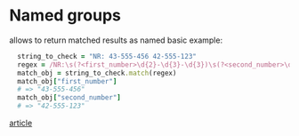 # Named groups

allows to return matched results as named basic example:

```ruby
  string_to_check = "NR: 43-555-456 42-555-123"
  regex = /NR:\s(?<first_number>\d{2}-\d{3}-\d{3})\s(?<second_number>\d{2}-\d{3}-\d{3})$/
  match_obj = string_to_check.match(regex)
  match_obj["first_number"]
  # => "43-555-456"
  match_obj["second_number"]
  # => "42-555-123"
```
[article](https://makandracards.com/makandra/70443-ruby-using-named-groups-in-regex)
